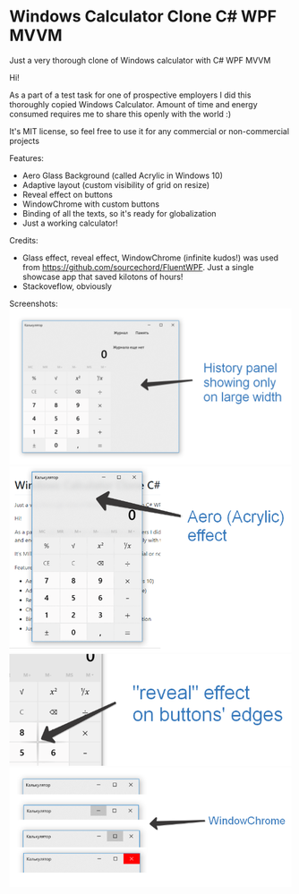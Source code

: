 # Windows Calculator Clone C# WPF MVVM 
Just a very thorough clone of Windows calculator with C# WPF MVVM 


Hi!

As a part of a test task for one of prospective employers I did this thoroughly copied Windows Calculator. Amount of time and energy consumed requires me to share this openly with the world :)

It's MIT license, so feel free to use it for any commercial or non-commercial projects

Features:
* Aero Glass Background (called Acrylic in Windows 10)
* Adaptive layout (custom visibility of grid on resize)
* Reveal effect on buttons
* WindowChrome with custom buttons
* Binding of all the texts, so it's ready for globalization
* Just a working calculator!

Credits:
* Glass effect, reveal effect, WindowChrome (infinite kudos!) was used from https://github.com/sourcechord/FluentWPF. Just a single showcase app that saved kilotons of hours!
* Stackoveflow, obviously

Screenshots:
![Adaptive layout](https://github.com/delisov/WindowsCalculator/blob/master/calc_adaptive.png?raw=true)
![Aero Acrylic Effect](https://github.com/delisov/WindowsCalculator/blob/master/calc_aero.png?raw=true)
![Reveal effect](https://github.com/delisov/WindowsCalculator/blob/master/calc_reveal.png?raw=true)
![WindowChrome WPF](https://github.com/delisov/WindowsCalculator/blob/master/calc_windowchrome.png?raw=true)

